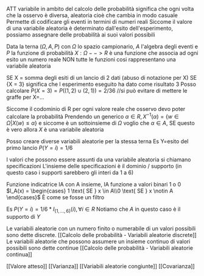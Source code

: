 ATT variabile in ambito del calcolo delle probabilità significa che ogni volta che la osservo è diversa, aleatoria cioè che cambia in modo casuale
Permette di codificare gli eventi in termini di numeri reali
Siccome il valore di una variabile aleatoria è determinato dall'esito dell'esperimento, possiamo assegnare delle probabilità ai suoi valori possibili

Data la terna $(\Omega, A, P)$ con $\Omega$ lo spazio campionario, $A$ l'algebra degli eventi e $P$ la funzione di probabilità
$X: \Omega --> R$ è una funzione che associa ad ogni esito un numero reale
NON tutte le funzioni cosi rappresentano una variabile aleatoria

SE X = somma degli esiti di un lancio di 2 dati (abuso di notazione per X)
SE {X = 3} significa che l esperimento eseguito ha dato come risultato 3
Posso calcolare $P({X= 3})=P({(1, 2) \cup (2, 1)}) = 2/36$
//si può evitare di mettere le graffe per X=…

Siccome il codominio di R per ogni valore reale che osservo devo poter calcolare la probabilità
Prendendo un generico $\alpha \in R, X^{-1} (\alpha) = \{w \in \Omega | X(w) \leq \alpha \}$ e siccome è un sottoinsieme di $\Omega$ voglio che $\alpha \in A$, SE questo è vero allora $X$ è una variabile aleatoria

Posso creare diverse variabili aleatorie per la stessa terna
Es Y=esito del primo lancio
$P(Y=i)= 1/6$

I valori che possono essere assunti da una variabile aleatoria si chiamano specificazioni
L'insieme delle specificazioni è il dominio / supporto (in questo caso i supporti sarebbero gli interi da 1 a 6)

Funzione indicatrice IA con A insieme, IA funzione a valori binari 1 o 0
$I_A(x) = \begin{cases} 1 \text{ SE } x \in A\\0 \text{ SE } x \notin A \end{cases}$
È come se fosse un filtro

Es $P(Y=i)= 1/6 * I_{\{1, …, 6\}}(i), \forall i \in R$
Notiamo che $A$ in questo caso è il supporto di $Y$

Le variabili aleatorie con un numero finito o numerabile di un valori possibili sono dette discrete. [[Calcolo delle probabilità - Variabili aleatorie discrete]]
Le variabili aleatorie che possono assumere un insieme continuo di valori possibili sono dette continue [[Calcolo delle probabilità - Variabili aleatorie continua]]

[[Valore atteso]]
[[Varianza]]
[[Variabili aleatorie congiunte]]
[[Covarianza]]